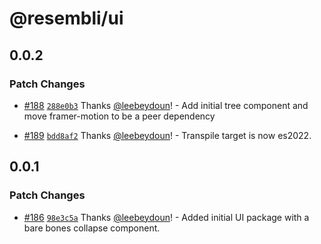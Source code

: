 # @resembli/ui

## 0.0.2

### Patch Changes

- [#188](https://github.com/Resembli/ui/pull/188) [`288e0b3`](https://github.com/Resembli/ui/commit/288e0b3770ad42a498868bf8621ff5bf128a90c2) Thanks [@leebeydoun](https://github.com/leebeydoun)! - Add initial tree component and move framer-motion to be a peer dependency

* [#189](https://github.com/Resembli/ui/pull/189) [`bdd8af2`](https://github.com/Resembli/ui/commit/bdd8af251be81ea545a6f1ea14b70e346e1a10ef) Thanks [@leebeydoun](https://github.com/leebeydoun)! - Transpile target is now es2022.

## 0.0.1

### Patch Changes

- [#186](https://github.com/Resembli/ui/pull/186) [`98e3c5a`](https://github.com/Resembli/ui/commit/98e3c5aa59f52c91cb1dd9461ee674cdb3a01604) Thanks [@leebeydoun](https://github.com/leebeydoun)! - Added initial UI package with a bare bones collapse component.
